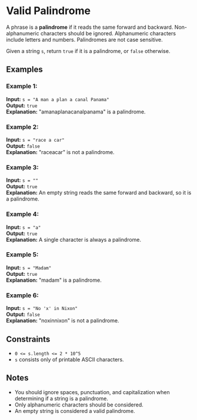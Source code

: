 # Valid Palindrome

A phrase is a **palindrome** if it reads the same forward and backward. Non-alphanumeric characters should be ignored. Alphanumeric characters include letters and numbers. Palindromes are not case sensitive.

Given a string `s`, return `true` if it is a palindrome, or `false` otherwise.

## Examples

### Example 1:

**Input:** `s = "A man a plan a canal Panama"`  
**Output:** `true`  
**Explanation:** "amanaplanacanalpanama" is a palindrome.

### Example 2:

**Input:** `s = "race a car"`  
**Output:** `false`  
**Explanation:** "raceacar" is not a palindrome.

### Example 3:

**Input:** `s = ""`  
**Output:** `true`  
**Explanation:** An empty string reads the same forward and backward, so it is a palindrome.

### Example 4:

**Input:** `s = "a"`  
**Output:** `true`  
**Explanation:** A single character is always a palindrome.

### Example 5:

**Input:** `s = "Madam"`  
**Output:** `true`  
**Explanation:** "madam" is a palindrome.

### Example 6:

**Input:** `s = "No 'x' in Nixon"`  
**Output:** `false`  
**Explanation:** "noxinnixon" is not a palindrome.

## Constraints

- `0 <= s.length <= 2 * 10^5`
- `s` consists only of printable ASCII characters.

## Notes

- You should ignore spaces, punctuation, and capitalization when determining if a string is a palindrome.
- Only alphanumeric characters should be considered.
- An empty string is considered a valid palindrome.
